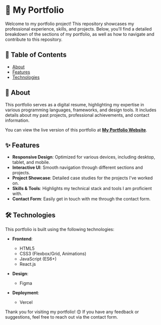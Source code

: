 # 📁 My Portfolio

Welcome to my portfolio project! This repository showcases my professional experience, skills, and projects. Below, you'll find a detailed breakdown of the sections of my portfolio, as well as how to navigate and contribute to this repository.

## 📄 Table of Contents

- [About](#about)
- [Features](#features)
- [Technologies](#technologies)

## 🎯 About

This portfolio serves as a digital resume, highlighting my expertise in various programming languages, frameworks, and design tools. It includes details about my past projects, professional achievements, and contact information.

You can view the live version of this portfolio at [**My Portfolio Website**](https://skydmytro.vercel.app/).

## ✨ Features

- **Responsive Design**: Optimized for various devices, including desktop, tablet, and mobile.
- **Interactive UI**: Smooth navigation through different sections and projects.
- **Project Showcase**: Detailed case studies for the projects I’ve worked on.
- **Skills & Tools**: Highlights my technical stack and tools I am proficient with.
- **Contact Form**: Easily get in touch with me through the contact form.

## 🛠️ Technologies

This portfolio is built using the following technologies:

- **Frontend**:
    
    - HTML5
    - CSS3 (Flexbox/Grid, Animations)
    - JavaScript (ES6+)
    - React.js

- **Design**:
    
    - Figma
    
- **Deployment**:
    
    - Vercel


Thank you for visiting my portfolio! 😊 If you have any feedback or suggestions, feel free to reach out via the contact form.
